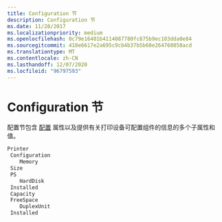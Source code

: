 ```yaml
---
title: Configuration 节
description: Configuration 节
ms.date: 11/28/2017
ms.localizationpriority: medium
ms.openlocfilehash: 0c79e16401b4114087780fc875b9ec103dda0e84
ms.sourcegitcommit: 418e6617e2a695c9cb4b37b5b60e264760858acd
ms.translationtype: MT
ms.contentlocale: zh-CN
ms.lasthandoff: 12/07/2020
ms.locfileid: "96797593"
---
```

# <a name="configuration-section"></a>Configuration 节


配置节包含 [配置](configuration.md) 属性以及提供有关打印设备可配置组件的信息的多个子属性和值。

```cpp
Printer
 Configuration
    Memory
 Size
 PS
    HardDisk
 Installed
 Capacity
 FreeSpace
    DuplexUnit
 Installed
```

 

 





